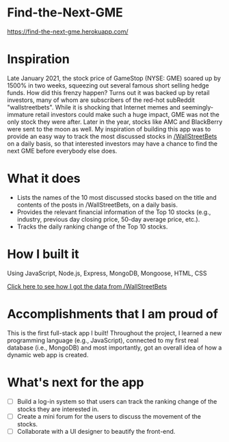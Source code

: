 # Find-the-Next-GME
https://find-the-next-gme.herokuapp.com/

# Inspiration
Late January 2021, the stock price of GameStop (NYSE: GME) soared up by 1500% in two weeks, squeezing out several famous short selling hedge funds. How did this frenzy happen? Turns out it was backed up by retail investors, many of whom are subscribers of the red-hot subReddit "wallstreetbets". While it is shocking that Internet memes and seemingly-immature retail investors could make such a huge impact, GME was not the only stock they were after. Later in the year, stocks like AMC and BlackBerry were sent to the moon as well. My inspiration of building this app was to provide an easy way to track the most discussed stocks in [/WallStreetBets](https://www.reddit.com/r/wallstreetbets/) on a daily basis, so that interested investors may have a chance to find the next GME before everybody else does.

# What it does
* Lists the names of the 10 most discussed stocks based on the title and contents of the posts in /WallStreetBets, on a daily basis.
* Provides the relevant financial information of the Top 10 stocks (e.g., industry, previous day closing price, 50-day average price, etc.).
* Tracks the daily ranking change of the Top 10 stocks.

# How I built it
Using JavaScript, Node.js, Express, MongoDB, Mongoose, HTML, CSS

[Click here to see how I got the data from /WallStreetBets](https://github.com/LilyXueLi/Find-the-Next-GME-Scraper)

# Accomplishments that I am proud of
This is the first full-stack app I built! Throughout the project, I learned a new programming language (e.g., JavaScript), connected to my first real database (i.e., MongoDB) and 
most importantly, got an overall idea of how a dynamic web app is created.

# What's next for the app
- [ ] Build a log-in system so that users can track the ranking change of the stocks they are interested in.
- [ ] Create a mini forum for the users to discuss the movement of the stocks.
- [ ] Collaborate with a UI designer to beautify the front-end.
